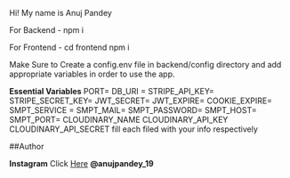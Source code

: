 
Hi! My name is Anuj Pandey 


For Backend - npm i

For Frontend - cd frontend npm i

Make Sure to Create a config.env file in backend/config directory and add appropriate variables in order to use the app.

**Essential Variables**
PORT= DB_URI = STRIPE_API_KEY= STRIPE_SECRET_KEY= JWT_SECRET= JWT_EXPIRE= COOKIE_EXPIRE= SMPT_SERVICE = SMPT_MAIL= SMPT_PASSWORD= SMPT_HOST= SMPT_PORT= CLOUDINARY_NAME CLOUDINARY_API_KEY CLOUDINARY_API_SECRET fill each filed with your info respectively

##Author

**Instagram** Click [Here](https://www.instagram.com/anujpandey_19/) **@anujpandey_19**
